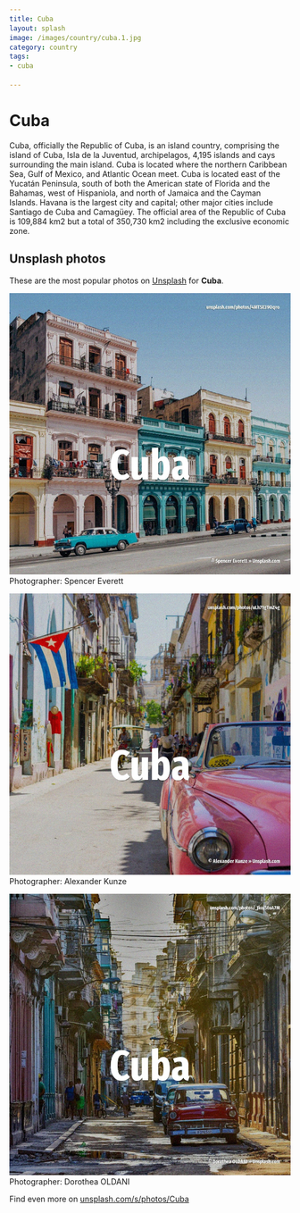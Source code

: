 ```yaml
---
title: Cuba
layout: splash
image: /images/country/cuba.1.jpg
category: country
tags:
- cuba

---
```

# Cuba

Cuba, officially the Republic of Cuba, is an island country, comprising the island of Cuba, Isla de  la Juventud, archipelagos, 4,195 islands and cays surrounding the main island. Cuba is located where the northern Caribbean Sea, Gulf of Mexico, and Atlantic Ocean meet. Cuba is located east of the Yucatán Peninsula, south of both the American state of Florida and the  Bahamas, west of Hispaniola, and north of Jamaica and the Cayman Islands. Havana is the largest city and capital; other major cities include Santiago de Cuba and Camagüey. The official area of the Republic of Cuba is 109,884 km2   but a total of 350,730 km2  including  the exclusive economic zone. 

 
## Unsplash photos
These are the most popular photos on [Unsplash](https://unsplash.com) for **Cuba**.
 
![Cuba](/images/country/cuba.1.jpg)
Photographer:  Spencer Everett
 
![Cuba](/images/country/cuba.2.jpg)
Photographer:  Alexander Kunze
 
![Cuba](/images/country/cuba.3.jpg)
Photographer:  Dorothea OLDANI
 
Find even more on [unsplash.com/s/photos/Cuba](https://unsplash.com/s/photos/Cuba)
 
